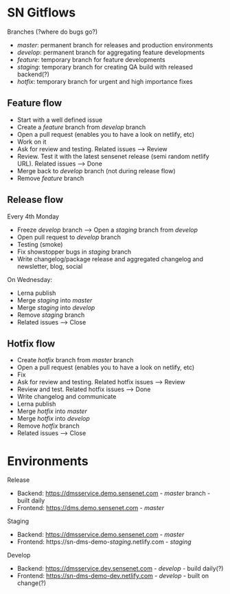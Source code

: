 # SN Gitflows

Branches (?where do bugs go?)
* *master*: permanent branch for releases and production environments
* *develop*: permanent branch for aggregating feature developments
* *feature*: temporary branch for feature developments
* *staging*: temporary branch for creating QA build with released backend(?)
* *hotfix*: temporary branch for urgent and high importance fixes

## Feature flow
* Start with a well defined issue
* Create a *feature* branch from *develop* branch
* Open a pull request (enables you to have a look on netlify, etc)
* Work on it
* Ask for review and testing. Related issues --> Review
* Review. Test it with the latest sensenet release (semi random netlify URL). Related issues --> Done
* Merge back to *develop* branch (not during release flow)
* Remove *feature* branch

## Release flow
Every 4th Monday
* Freeze *develop* branch --> Open a *staging* branch from *develop*
* Open pull request to *develop* branch
* Testing (smoke)
* Fix showstopper bugs in *staging* branch
* Write changelog/package release and aggregated changelog and newsletter, blog, social

On Wednesday:
* Lerna publish
* Merge *staging* into *master*
* Merge *staging* into *develop*
* Remove *staging* branch
* Related issues --> Close

## Hotfix flow
* Create *hotfix* branch from *master* branch
* Open a pull request (enables you to have a look on netlify, etc)
* Fix
* Ask for review and testing. Related hotfix issues --> Review
* Review and test. Related hotfix issues --> Done
* Write changelog and communicate
* Lerna publish
* Merge *hotfix* into *master*
* Merge *hotfix* into *develop*
* Remove *hotfix* branch
* Related issues --> Close

# Environments

Release
* Backend: https://dmsservice.demo.sensenet.com - *master* branch - built daily
* Frontend: https://dms.demo.sensenet.com - *master*

Staging
* Backend: https://dmsservice.demo.sensenet.com - *master*
* Frontend: https://sn-dms-demo-*staging*.netlify.com - *staging*

Develop
* Backend: https://dmsservice.dev.sensenet.com - *develop* - build daily(?)
* Frontend: https://sn-dms-demo-dev.netlify.com - *develop* - built on change(?)

